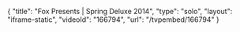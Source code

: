 {
    "title": "Fox Presents | Spring Deluxe 2014",
    "type": "solo",
    "layout": "iframe-static",
    "videoId": "166794",
    "url": "\/tvpembed\/166794"
}